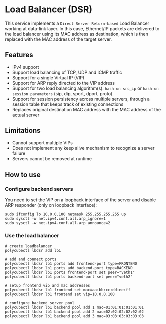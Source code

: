 # Load Balancer (DSR)


This service implements a ``Direct Server Return-based`` Load Balancer working at data-link layer.
In this case, Ethernet/IP packets are delivered to the load balancer using its MAC address as destination, which is then replaced with the MAC address of the target server.

## Features

- IPv4 support
- Support load balancing of TCP, UDP and ICMP traffic
- Support for a single Virtual IP (VIP)
- Support for ARP reply directed to the VIP address
- Support for two load balancing algorithm(s):  `hash on src_ip` or `hash on session parameters` (sip, dip, sport, dport, proto)
- Support for session persistency across multiple servers, through a session table that keeps track of existing connections
- Replaces original destination MAC address with the MAC address of the actual server

## Limitations

- Cannot support multiple VIPs
- Does not implement any keep alive mechanism to recognize a server failure
- Servers cannot be removed at runtime

## How to use


### Configure backend servers

You need to set the VIP on a loopback interface of the server and disable ARP responder (only on loopback interface):

```
sudo ifconfig lo 10.0.0.100 netmask 255.255.255.255 up
sudo sysctl -w net.ipv4.conf.all.arp_ignore=1
sudo sysctl -w net.ipv4.conf.all.arp_announce=2
```

### Use the load balancer


```
# create loadbalancer
polycubectl lbdsr add lb1

# add and connect ports
polycubectl lbdsr lb1 ports add frontend-port type=FRONTEND
polycubectl lbdsr lb1 ports add backend-port type=BACKEND
polycubectl lbdsr lb1 ports frontend-port set peer="veth1"
polycubectl lbdsr lb1 ports backend-port set peer="veth2"

# setup frontend vip and mac addresses
polycubectl lbdsr lb1 frontend set mac=aa:bb:cc:dd:ee:ff
polycubectl lbdsr lb1 frontend set vip=10.0.0.100

# configure backend server pool
polycubectl lbdsr lb1 backend pool add 1 mac=01:01:01:01:01:01
polycubectl lbdsr lb1 backend pool add 2 mac=02:02:02:02:02:02
polycubectl lbdsr lb1 backend pool add 3 mac=03:03:03:03:03:03
```
